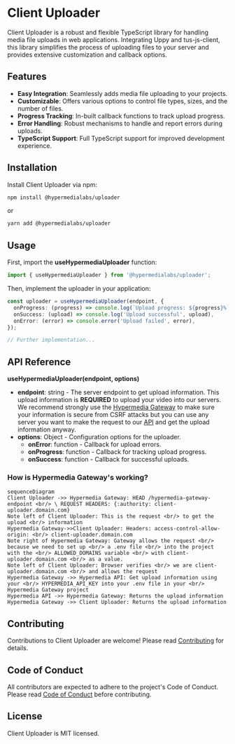 # Client Uploader

Client Uploader is a robust and flexible TypeScript library for handling media file uploads in web applications. Integrating Uppy and tus-js-client, this library simplifies the process of uploading files to your server and provides extensive customization and callback options.

## Features

- **Easy Integration**: Seamlessly adds media file uploading to your projects.
- **Customizable**: Offers various options to control file types, sizes, and the number of files.
- **Progress Tracking**: In-built callback functions to track upload progress.
- **Error Handling**: Robust mechanisms to handle and report errors during uploads.
- **TypeScript Support**: Full TypeScript support for improved development experience.

## Installation

Install Client Uploader via npm:

```bash
npm install @hypermedialabs/uploader
```

or

```bash
yarn add @hypermedialabs/uploader
```

## Usage

First, import the **useHypermediaUploader** function:

```typescript
import { useHypermediaUploader } from '@hypermedialabs/uploader';
```

Then, implement the uploader in your application:

```typescript
const uploader = useHypermediaUploader(endpoint, {
  onProgress: (progress) => console.log(`Upload progress: ${progress}%`),
  onSuccess: (upload) => console.log('Upload successful', upload),
  onError: (error) => console.error('Upload failed', error),
});

// Further implementation...
```

## API Reference

**useHypermediaUploader(endpoint, options)**

- **endpoint**: string - The server endpoint to get upload information. This upload information is **REQUIRED** to upload your video into our servers. We recommend strongly use the [Hypermedia Gateway](https://github.io) to make sure your information is secure from CSRF attacks but you can use any server you want to make the request to our [API](https://api.hypermedia.link/docs) and get the upload information anyway.
- **options**: Object - Configuration options for the uploader.
  - **onError**: function - Callback for upload errors.
  - **onProgress**: function - Callback for tracking upload progress.
  - **onSuccess**: function - Callback for successful uploads.

### How is Hypermedia Gateway's working?

```mermaid
sequenceDiagram
Client Uploader ->> Hypermedia Gateway: HEAD /hypermedia-gateway-endpoint <br/> \ REQUEST HEADERS: {:authority: client-uploader.domain.com}
Note left of Client Uploader: This is the request <br/> to get the upload <br/> information
Hypermedia Gateway->>Client Uploader: Headers: access-control-allow-origin: <br/> client-uploader.domain.com
Note right of Hypermedia Gateway: Gateway allows the request <br/> because we need to set up <br/> a .env file <br/> into the project with the <br/> ALLOWED_DOMAINS variable <br/> with client-uploader.domain.com <br/> as a value.
Note left of Client Uploader: Browser verifies <br/> we are client-uploader.domain.com <br/> and allows the request
Hypermedia Gateway ->> Hypermedia API: Get upload information using your <br/> HYPERMEDIA_API_KEY into your .env file in your <br/> Hypermedia Gateway project
Hypermedia API ->> Hypermedia Gateway: Returns the upload information
Hypermedia Gateway ->> Client Uploader: Returns the upload information
```

## Contributing

Contributions to Client Uploader are welcome! Please read [Contributing](CONTRIBUTING.md) for details.

## Code of Conduct

All contributors are expected to adhere to the project's Code of Conduct. Please read [Code of Conduct](CODE_OF_CONDUCT.md) before contributing.

## License

Client Uploader is MIT licensed.
